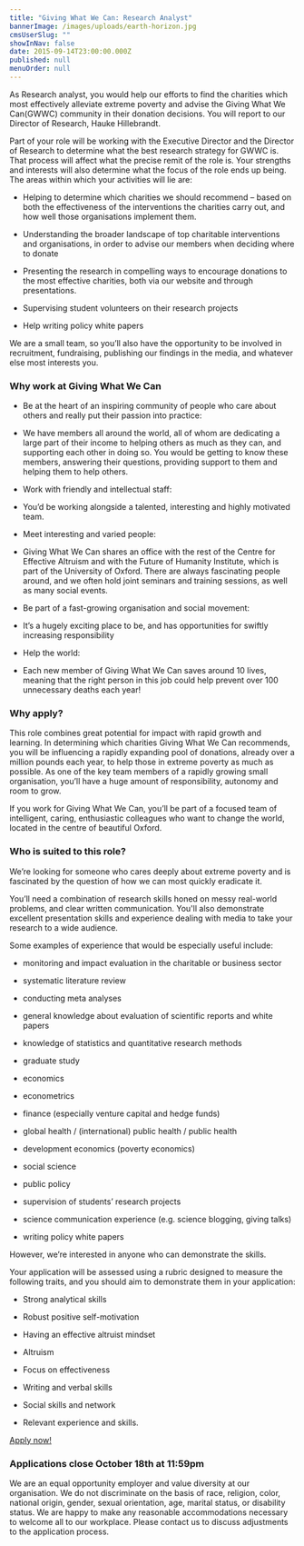 ```yaml
---
title: "Giving What We Can: Research Analyst"
bannerImage: /images/uploads/earth-horizon.jpg
cmsUserSlug: ""
showInNav: false
date: 2015-09-14T23:00:00.000Z
published: null
menuOrder: null
---
```


  As Research analyst, you would help our efforts to find the charities which most effectively alleviate extreme poverty and advise the Giving What We Can(GWWC) community in their donation decisions. You will report to our Director of Research, Hauke Hillebrandt.

Part of your role will be working with the Executive Director and the Director of Research to determine what the best research strategy for GWWC is. That process will affect what the precise remit of the role is. Your strengths and interests will also determine what the focus of the role ends up being. The areas within which your activities will lie are:

* Helping to determine which charities we should recommend – based on both the effectiveness of the interventions the charities carry out, and how well those organisations implement them.

* Understanding the broader landscape of top charitable interventions and organisations, in order to advise our members when deciding where to donate

* Presenting the research in compelling ways to encourage donations to the most effective charities, both via our website and through presentations.

* Supervising student volunteers on their research projects

* Help writing policy white papers

We are a small team, so you&rsquo;ll also have the opportunity to be involved in recruitment, fundraising, publishing our findings in the media, and whatever else most interests you.

### Why work at Giving What We Can

* Be at the heart of an inspiring community of people who care about others and really put their passion into practice:

* We have members all around the world, all of whom are dedicating a large part of their income to helping others as much as they can, and supporting each other in doing so. You would be getting to know these members, answering their questions, providing support to them and helping them to help others.

* Work with friendly and intellectual staff:

* You&rsquo;d be working alongside a talented, interesting and highly motivated team.

* Meet interesting and varied people:

* Giving What We Can shares an office with the rest of the Centre for Effective Altruism and with the Future of Humanity Institute, which is part of the University of Oxford. There are always fascinating people around, and we often hold joint seminars and training sessions, as well as many social events.

* Be part of a fast-growing organisation and social movement:

* It&rsquo;s a hugely exciting place to be, and has opportunities for swiftly increasing responsibility

* Help the world:

* Each new member of Giving What We Can saves around 10 lives, meaning that the right person in this job could help prevent over 100 unnecessary deaths each year!

### Why apply?

This role combines great potential for impact with rapid growth and learning. In determining which charities Giving What We Can recommends, you will be influencing a rapidly expanding pool of donations, already over a million pounds each year, to help those in extreme poverty as much as possible. As one of the key team members of a rapidly growing small organisation, you&rsquo;ll have a huge amount of responsibility, autonomy and room to grow.

If you work for Giving What We Can, you&rsquo;ll be part of a focused team of intelligent, caring, enthusiastic colleagues who want to change the world, located in the centre of beautiful Oxford.

### Who is suited to this role?

We&rsquo;re looking for someone who cares deeply about extreme poverty and is fascinated by the question of how we can most quickly eradicate it.

You&rsquo;ll need a combination of research skills honed on messy real-world problems, and clear written communication. You'll also demonstrate excellent presentation skills and experience dealing with media to take your research to a wide audience.

Some examples of experience that would be especially useful include:

* monitoring and impact evaluation in the charitable or business sector

* systematic literature review

* conducting meta analyses

* general knowledge about evaluation of scientific reports and white papers

* knowledge of statistics and quantitative research methods

* graduate study

* economics

* econometrics

* finance (especially venture capital and hedge funds)

* global health / (international) public health / public health

* development economics (poverty economics)

* social science

* public policy

* supervision of students&rsquo; research projects

* science communication experience (e.g. science blogging, giving talks)

* writing policy white papers

However, we&rsquo;re interested in anyone who can demonstrate the skills.


Your application will be assessed using a rubric designed to measure the following traits, and you should aim to demonstrate them in your application:

 * Strong analytical skills

* Robust positive self-motivation

* Having an effective altruist mindset

* Altruism

* Focus on effectiveness

* Writing and verbal skills

* Social skills and network

* Relevant experience and skills.

<p class="center"><a href="https://eaglobal.typeform.com/to/nUNz0z" class="btn btn-primary btn-lg"  target="_blank">Apply now!</a></p>
  
<h3 class="center">Applications close October 18th at 11:59pm</h3> 

We are an equal opportunity employer and value diversity at our organisation. We do not discriminate on the basis of race, religion, color, national origin, gender, sexual orientation, age, marital status, or disability status. We are happy to make any reasonable accommodations necessary to welcome all to our workplace. Please contact us to discuss adjustments to the application process.

  
  
  